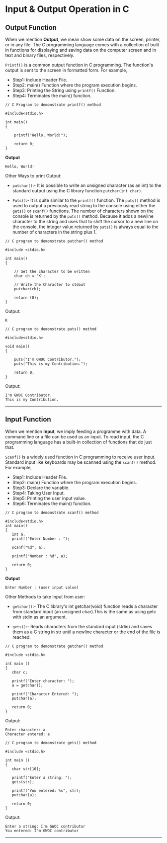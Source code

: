 # Input & Output Operation in C
## Output Function

When we mention **Output**, we mean show some data on the screen, printer, or in any file. The C programming language comes with a collection of built-in functions for displaying and saving data on the computer screen and in text and binary files, respectively. 

```Printf()``` is a common output function in C programming. The function's output is sent to the screen in formatted form. For example,

* Step1: Include Header File.
* Step2: main() Function where the program execution begins.
* Step3: Printing the String using ``printf()`` Function.
* Step4: Terminates the main() function.

```
// C Program to demonstrate printf() method

#include<stdio.h> 

int main()  
{

    printf("Hello, World!");

    return 0;   
}
```
**Output**
```
Hello, World!
```
Other Ways to print Output:

* ``putchar()``:- It is possible to write an unsigned character (as an int) to the standard output using the C library function ``putchar(int char)``. 

* ``Puts()``:- It is quite similar to the ``printf()`` function.
The ``puts()`` method is used to output a previously read string to the console using either the ``gets()`` or ``scanf()`` functions. The number of characters shown on the console is returned by the ``puts()`` method. Because it adds a newline character to the string and uses that to shift the cursor to a new line on the console, the integer value returned by ``puts()`` is always equal to the number of characters in the string plus 1. 

```
// C program to demonstrate putchar() method
  
#include <stdio.h>
  
int main()
{
  
    // Get the character to be written
    char ch = 'K';
  
    // Write the Character to stdout
    putchar(ch);
  
    return (0);
}
```
Output: 

```
K
```
```
// C program to demonstrate puts() method

#include<stdio.h>  

void main()  
{  

    puts("I'm GWOC Contributor.");
    puts("This is my Contribution.");

    return 0;
}  
```
Output: 
```
I'm GWOC Contributor.
This is my Contribution.
```

<hr>

## Input Function

When we mention **Input**, we imply feeding a programme with data.
A command line or a file can be used as an input. To read input, the C programming language has a built-in collection of functions that do just that. 

``Scanf()`` is a widely used function in C programming to receive user input. Standard input like keyboards may be scanned using the ``scanf()`` method. For example,

* Step1: Include Header File.
* Step2: main() Function where the program execution begins.
* Step3: Declare the variable.
* Step4: Taking User Input.
* Step5: Printing the user input value.
* Step6: Terminates the main() function.

```
// C program to demonstrate scanf() method

#include<stdio.h>  
int main()  
{
   int a;   
   printf("Enter Number : ");   

   scanf("%d", a);  

   printf("Number : %d", a);    

   return 0;    
}
```

**Output**

```
Enter Number : (user input value)
```
Other Methods to take Input from user:
* ``getchar()``:- The C library's int getchar(void) function reads a character from standard input (an unsigned char).This is the same as using getc with stdin as an argument. 

* ``gets()``:- Reads characters from the standard input (stdin) and saves them as a C string in str until a newline character or the end of the file is reached. 
 
 ```
 // C program to demonstrate getchar() method

 #include <stdio.h>

int main () 
{
    char c;
 
    printf("Enter character: ");
    a = getchar();
 
    printf("Character Entered: ");
    putchar(a);

    return 0;
}
 ```

 Output:
 ```
 Enter character: a
 Character entered: a
 ```

 ```
 // C program to demonstrate gets() method

 #include <stdio.h>

int main () 
{
    char str[10];
 
    printf("Enter a string: ");
    gets(str);
 
    printf("You entered: %s", str);
    putchar(a);

    return 0;
}
 ```

 Output:
 ```
 Enter a string: I'm GWOC contributor 
 You entered: I'm GWOC contributor
 ```



<hr>